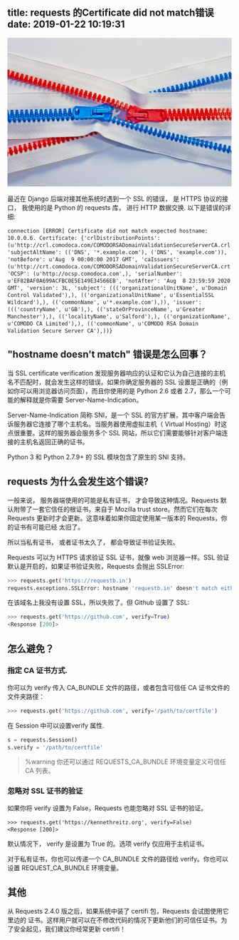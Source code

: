 title: requests 的Certificate did not match错误
date: 2019-01-22 10:19:31
---

![Security](/uploads/images/requests-ca-did-not-match.jpeg "cover")

最近在 Django 后端对接其他系统时遇到一个 SSL 的错误， 是 HTTPS 协议的接口， 我使用的是 Python 的 requests 库， 进行 HTTP 数据交换. 以下是错误的详细:

```
connection [ERROR] Certificate did not match expected hostname: 10.0.0.6. Certificate: {'crlDistributionPoints': (u'http://crl.comodoca.com/COMODORSADomainValidationSecureServerCA.crl',), 'subjectAltName': (('DNS', '*.example.com'), ('DNS', 'example.com')), 'notBefore': u'Aug  9 00:00:00 2017 GMT', 'caIssuers': (u'http://crt.comodoca.com/COMODORSADomainValidationSecureServerCA.crt',), 'OCSP': (u'http://ocsp.comodoca.com',), 'serialNumber': u'EF82BAF0A699ACFBC0E5E149E34566EB', 'notAfter': 'Aug  8 23:59:59 2020 GMT', 'version': 3L, 'subject': ((('organizationalUnitName', u'Domain Control Validated'),), (('organizationalUnitName', u'EssentialSSL Wildcard'),), (('commonName', u'*.example.com'),)), 'issuer': ((('countryName', u'GB'),), (('stateOrProvinceName', u'Greater Manchester'),), (('localityName', u'Salford'),), (('organizationName', u'COMODO CA Limited'),), (('commonName', u'COMODO RSA Domain Validation Secure Server CA'),))}
```

## "hostname doesn't match" 错误是怎么回事？

当 SSL certificate verification 发现服务器响应的认证和它认为自己连接的主机名不匹配时，就会发生这样的错误。如果你确定服务器的 SSL 设置是正确的（例如你可以用浏览器访问页面），而且你使用的是 Python 2.6 或者 2.7，那么一个可能的解释就是你需要 Server-Name-Indication。

Server-Name-Indication 简称 SNI，是一个 SSL 的官方扩展，其中客户端会告诉服务器它连接了哪个主机名。当服务器使用虚拟主机（ Virtual Hosting）时这点很重要。这样的服务器会服务多个 SSL 网站，所以它们需要能够针对客户端连接的主机名返回正确的证书。

Python 3 和 Python 2.7.9+ 的 SSL 模块包含了原生的 SNI 支持。

## requests 为什么会发生这个错误?

一般来说， 服务器端使用的可能是私有证书， 才会导致这种情况。Requests 默认附带了一套它信任的根证书，来自于 Mozilla trust store。然而它们在每次 Requests 更新时才会更新。这意味着如果你固定使用某一版本的 Requests，你的证书有可能已经 太旧了。 

所以当私有证书， 或者证书太久了， 都会导致证书验证失败。

Requests 可以为 HTTPS 请求验证 SSL 证书，就像 web 浏览器一样。SSL 验证默认是开启的，如果证书验证失败，Requests 会抛出 SSLError:

```python
>>> requests.get('https://requestb.in')
requests.exceptions.SSLError: hostname 'requestb.in' doesn't match either of '*.herokuapp.com', 'herokuapp.com'
```

在该域名上我没有设置 SSL，所以失败了。但 Github 设置了 SSL:

```python
>>> requests.get('https://github.com', verify=True)
<Response [200]>
```

## 怎么避免？

### 指定 CA 证书方式.

你可以为 verify 传入 CA\_BUNDLE 文件的路径，或者包含可信任 CA 证书文件的文件夹路径：

```python
>>> requests.get('https://github.com', verify='/path/to/certfile')
```

在 Session 中可以设置verify 属性.

```python
s = requests.Session()
s.verify = '/path/to/certfile'
```

>%warning 你还可以通过 REQUESTS\_CA\_BUNDLE 环境变量定义可信任 CA 列表。


### 忽略对 SSL 证书的验证

如果你将 verify 设置为 False，Requests 也能忽略对 SSL 证书的验证。

```
>>> requests.get('https://kennethreitz.org', verify=False)
<Response [200]>
```

默认情况下， verify 是设置为 True 的。选项 verify 仅应用于主机证书。

对于私有证书，你也可以传递一个 CA\_BUNDLE 文件的路径给 verify。你也可以设置 REQUEST\_CA\_BUNDLE 环境变量。

## 其他

从 Requests 2.4.0 版之后，如果系统中装了 certifi 包，Requests 会试图使用它里边的 证书。这样用户就可以在不修改代码的情况下更新他们的可信任证书。为了安全起见，我们建议你经常更新 certifi！


